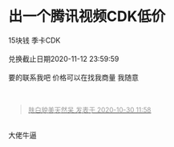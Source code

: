 # 出一个腾讯视频CDK低价


15块钱 季卡CDK<br />
<br />
兑换截止日期2020-11-12 23:59:59<br />
<br />
要的联系我吧 价格可以在找我商量 我随意

<img id="aimg_AJBK0" onclick="zoom(this, this.src, 0, 0, 0)" class="zoom" src="https://img.agoni.xyz/images/2020/10/30/bWv.png" onmouseover="img_onmouseoverfunc(this)" onload="thumbImg(this)" border="0" alt="" /><br />
<br />
<img src="static/image/smiley/yct/003.gif" smilieid="50" border="0" alt="" />

<div class="quote"><blockquote><font size="2"><a href="https://www.hostloc.com/forum.php?mod=redirect&amp;goto=findpost&amp;pid=9374470&amp;ptid=760173" target="_blank"><font color="#999999">肤白貌美天然呆 发表于 2020-10-30 11:58</font></a></font></blockquote></div><br />
大佬牛逼
